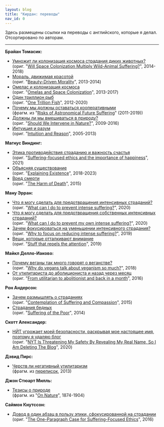 ```yaml
---
layout: blog
title: "Кирдан: переводы"
nav_id: 0
---
```

Здесь размещены ссылки на переводы с английского, которые я делал. Отсортировано по авторам.

---

**Брайан Томасик:**
* [Умножит ли колонизация космоса страдания диких животных?](https://reducingsuffering.github.io/brian-tomasik-will-space-colonization-multiply-wild-animal-suffering.html)<br>(ориг. "[Will Space Colonization Multiply Wild-Animal Suffering?](https://reducing-suffering.org/will-space-colonization-multiply-wild-animal-suffering/)", 2014-2018)
* [Мораль, движимая красотой](https://reducingsuffering.github.io/brian-tomasik-beauty-driven-morality.html)<br>(ориг. "[Beauty-Driven Morality](https://reducing-suffering.org/beauty-driven-morality/)", 2013-2014)
* [Омелас и колонизация космоса](https://reducingsuffering.github.io/brian-tomasik-omelas-and-space-colonization.html)<br>(ориг. "[Omelas and Space Colonization](https://reducing-suffering.org/omelas-and-space-colonization/)", 2013-2017)
* [Один триллион рыб](https://reducingsuffering.github.io/brian-tomasik-one-trillion-fish.html)<br>(ориг. "[One Trillion Fish](https://reducing-suffering.org/one-trillion-fish/)", 2012-2020)
* [Почему мы должны оставаться кооперативными](https://reducingsuffering.github.io/brian-tomasik-1.html)<br>(фрагм. из "[Risks of Astronomical Future Suffering](https://longtermrisk.org/risks-of-astronomical-future-suffering)" (2011-2019))
* [Должны ли мы вмешиваться в природу?](https://reducingsuffering.github.io/brian-tomasik-should-we-intervene-in-nature.html)<br>(ориг. "[Should We Intervene in Nature?](https://reducing-suffering.org/should-we-intervene-in-nature/)", 2009-2016)
* [Интуиция и разум](https://reducingsuffering.github.io/brian-tomasik-intuition-and-reason.html)<br>(ориг. "[Intuition and Reason](https://reducing-suffering.org/intuition-and-reason/)", 2005-2013)

**Магнус Виндинг:**
* [Этика противодействия страданию и важность счастья](https://reducingsuffering.github.io/magnus-vinding-suffering-focused-ethics-and-the-importance-of-happiness.html)<br>(ориг. "[Suffering-focused ethics and the importance of happiness](https://magnusvinding.com/2021/01/12/the-importance-of-happiness/)", 2021)
* [Объясняя существование](https://reducingsuffering.github.io/magnus-vinding-explaining-existence.html)<br>(ориг. "[Explaining Existence](https://magnusvinding.com/2018/08/16/explaining-existence/)", 2018-2023)
* [Вред смерти](https://reducingsuffering.github.io/magnus-vinding-the-harm-of-death.html)<br>(ориг. "[The Harm of Death](https://www.utilitarianism.com/magnus-vinding/harm-death.html)", 2015)

**Ману Эрран:**
* [Что я могу сделать для предотвращения интенсивных страданий?](https://reducingsuffering.github.io/manu-herran-what-can-i-do-to-prevent-intense-suffering.html)<br>(ориг. "[What can I do to prevent intense suffering?](https://manuherran.com/what-can-i-do-to-prevent-intense-suffering/)", 2020)
* [Что я могу сделать для предотвращения собственных интенсивных страданий?](https://reducingsuffering.github.io/manu-herran-what-can-i-do-to-prevent-my-own-intense-suffering.html)<br>(ориг. "[What can I do to prevent my own intense suffering?](https://manuherran.com/what-can-i-do-to-prevent-my-own-intense-suffering/)", 2020)
* [Зачем фокусироваться на уменьшении интенсивного страдания?](https://reducingsuffering.github.io/manu-herran-why-to-focus-on-reducing-intense-suffering.html)<br>(ориг. "[Why to focus on reducing intense suffering?](https://manuherran.com/why-to-focus-on-reducing-intense-suffering/)", 2019)
* [Вещи, которые отталкивают внимание](https://reducingsuffering.github.io/manu-herran-stuff-that-repels-the-attention.html)<br>(ориг. "[Stuff that repels the attention](https://manuherran.com/stuff-that-repels-the-attention/)", 2019)

**Майкл Делло-Иаково:**
* [Почему веганы так много говорят о веганстве?](https://reducingsuffering.github.io/michael-dello-iacovo-why-do-vegans-talk-about-veganism-so-much.html)<br>(ориг. "[Why do vegans talk about veganism so much?](https://www.michaeldello.com/vegans-talk-veganism-much/)", 2018)
* [От утилитариста до аболициониста и назад через месяц](https://reducingsuffering.github.io/michael-dello-iacovo-from-utilitarian-to-abolitionist-and-back-in-a-month.html)<br>(ориг. "[From utilitarian to abolitionist and back in a month](https://www.michaeldello.com/from-utilitarian-to-abolitionist-and-back-in-a-month/)", 2016)

**Рон Андерсон:**
* [Зачем размышлять о страданиях](https://reducingsuffering.github.io/ron-anderson-contemplation-of-suffering-and-compassion.html)<br>(ориг. "[Contemplation of Suffering and Compassion](https://thesocietypages.org/worldsuffering/2015/02/14/why-think-about-suffering/)", 2015)
* [Страдания бедных](https://reducingsuffering.github.io/ron-anderson-suffering-of-the-poor.html)<br>(ориг. "[Suffering of the Poor](https://thesocietypages.org/worldsuffering/2014/06/08/suffering-around-the-world/)", 2014)

**Скотт Александер:**
* [НЙТ угрожает моей безопасности, раскрывая мое настоящее имя, поэтому я удаляю блог](https://vk.com/@kirdan-slate-star-codex-2020-06-22)<br>(ориг. "[NYT Is Threatening My Safety By Revealing My Real Name, So I Am Deleting The Blog](https://slatestarcodex.com/2020/06/22/nyt-is-threatening-my-safety-by-revealing-my-real-name-so-i-am-deleting-the-blog/)", 2020)

**Дэвид Пирс:**
* [Черств ли негативный утилитаризм](https://reducingsuffering.github.io/david-pearce-2.html)<br>(фрагм. из [переписок](https://www.hedweb.com/social-media/pre2014.html), 2013)

**Джон Стюарт Милль:**
* [Тезисы о природе](https://reducingsuffering.github.io/john-stuart-mill-1.html)<br>(фрагм. из "[On Nature](https://www.lancaster.ac.uk/users/philosophy/texts/mill_on.htm)", 1874-1904)

**Саймон Кнутссон:**
* [Довод в один абзац в пользу этики, сфокусированной на страдании](https://reducingsuffering.github.io/simon-knutsson-the-one-paragraph-case-for-suffering-focused-ethics.html)<br>(ориг. "[The One-Paragraph Case for Suffering-Focused Ethics](https://www.simonknutsson.com/the-one-paragraph-case-for-suffering-focused-ethics)", 2016)